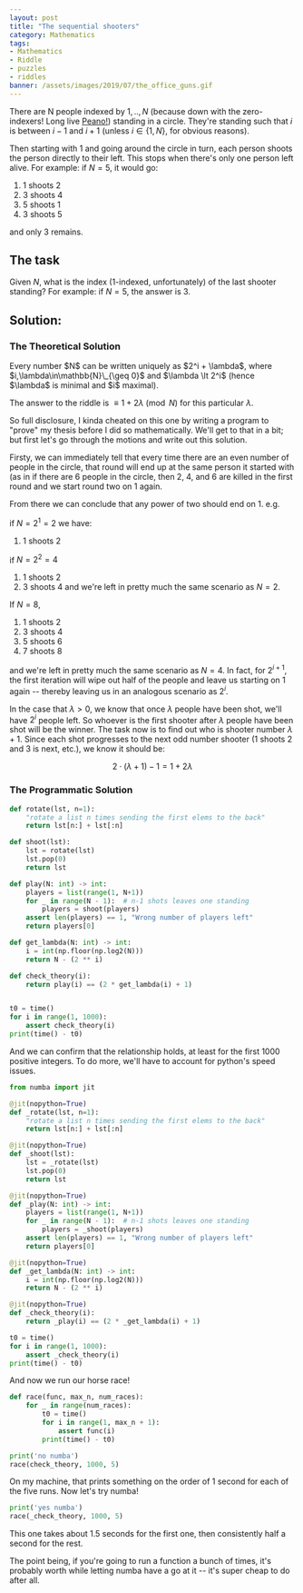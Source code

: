 ```yaml
---
layout: post
title: "The sequential shooters"
category: Mathematics
tags:
- Mathematics
- Riddle
- puzzles
- riddles
banner: /assets/images/2019/07/the_office_guns.gif
---
```


There are N people indexed by $1,..,N$ (because down with the zero-indexers! Long live [Peano!](https://en.wikipedia.org/wiki/Peano_axioms)) standing in a circle. They're standing such that $i$ is between $i-1$ and $i+1$ (unless $i \in\{1,N\}$, for obvious reasons).

Then starting with $1$ and going around the circle in turn, each person shoots the person directly to their left. This stops when there's only one person left alive. For example: if $N=5$, it would go:

<!-- more -->

1. 1 shoots 2
1. 3 shoots 4
1. 5 shoots 1
1. 3 shoots 5

and only 3 remains.

## The task

Given $N$, what is the index (1-indexed, unfortunately) of the last shooter standing? For example: if $N=5$, the answer is $3$.

## Solution:

### The Theoretical Solution

<div class="hint" markdown="1">
Every number $N$ can be written uniquely as $2^i + \lambda$, where $i,\lambda\in\mathbb{N}\_{\geq 0}$ and $\lambda \lt 2^i$ (hence $\lambda$ is minimal and $i$ maximal).

The answer to the riddle is $\equiv 1 + 2\lambda \pmod{N}$ for this particular $\lambda$.

So full disclosure, I kinda cheated on this one by writing a program to "prove" my thesis before I did so mathematically. We'll get to that in a bit; but first let's go through the motions and write out this solution.

Firsty, we can immediately tell that every time there are an even number of people in the circle, that round will end up at the same person it started with (as in if there are 6 people in the circle, then 2, 4, and 6 are killed in the first round and we start round two on 1 again.

From there we can conclude that any power of two should end on 1. e.g.

if $N = 2^1 = 2$ we have:

1. 1 shoots 2

if $N = 2^2 = 4$

1. 1 shoots 2
1. 3 shoots 4
and we're left in pretty much the same scenario as $N=2$.

If $N=8$,

1. 1 shoots 2
1. 3 shoots 4
1. 5 shoots 6
1. 7 shoots 8

and we're left in pretty much the same scenario as $N=4$. In fact, for $2^{i+1}$, the first iteration will wipe out half of the people and leave us starting on 1 again -- thereby leaving us in an analogous scenario as $2^i$.

In the case that $\lambda \gt 0$, we know that once $\lambda$ people have been shot, we'll have $2^i$ people left. So whoever is the first shooter after $\lambda$ people have been shot will be the winner. The task now is to find out who is shooter number $\lambda + 1$. Since each shot progresses to the next odd number shooter (1 shoots 2 and 3 is next, etc.), we know it should be:

$$2\cdot(\lambda + 1)-1 = 1 + 2\lambda$$
</div>

### The Programmatic Solution

<div class="hint" markdown="1">

```python
def rotate(lst, n=1):
    "rotate a list n times sending the first elems to the back"
    return lst[n:] + lst[:n]

def shoot(lst):
    lst = rotate(lst)
    lst.pop(0)
    return lst

def play(N: int) -> int:
    players = list(range(1, N+1))
    for _ in range(N - 1):  # n-1 shots leaves one standing
        players = shoot(players)
    assert len(players) == 1, "Wrong number of players left"
    return players[0]

def get_lambda(N: int) -> int:
    i = int(np.floor(np.log2(N)))
    return N - (2 ** i)

def check_theory(i):
    return play(i) == (2 * get_lambda(i) + 1)


t0 = time()
for i in range(1, 1000):
    assert check_theory(i)
print(time() - t0)
```


And we can confirm that the relationship holds, at least for the first 1000 positive integers. To do more, we'll have to account for python's speed issues.


```python
from numba import jit

@jit(nopython=True)
def _rotate(lst, n=1):
    "rotate a list n times sending the first elems to the back"
    return lst[n:] + lst[:n]

@jit(nopython=True)
def _shoot(lst):
    lst = _rotate(lst)
    lst.pop(0)
    return lst

@jit(nopython=True)
def _play(N: int) -> int:
    players = list(range(1, N+1))
    for _ in range(N - 1):  # n-1 shots leaves one standing
        players = _shoot(players)
    assert len(players) == 1, "Wrong number of players left"
    return players[0]

@jit(nopython=True)
def _get_lambda(N: int) -> int:
    i = int(np.floor(np.log2(N)))
    return N - (2 ** i)

@jit(nopython=True)
def _check_theory(i):
    return _play(i) == (2 * _get_lambda(i) + 1)

t0 = time()
for i in range(1, 1000):
    assert _check_theory(i)
print(time() - t0)
```


And now we run our horse race!

```python
def race(func, max_n, num_races):
    for _ in range(num_races):
        t0 = time()
        for i in range(1, max_n + 1):
            assert func(i)
        print(time() - t0)

print('no numba')
race(check_theory, 1000, 5)
```

On my machine, that prints something on the order of 1 second for each of the five runs. Now let's try numba!

```python
print('yes numba')
race(_check_theory, 1000, 5)
```

This one takes about 1.5 seconds for the first one, then consistently half a second for the rest.


The point being, if you're going to run a function a bunch of times, it's probably worth while letting numba have a go at it -- it's super cheap to do after all.
</div>
